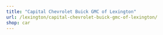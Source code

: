 ```yaml
---
title: "Capital Chevrolet Buick GMC of Lexington"
url: /lexington/capital-chevrolet-buick-gmc-of-lexington/
shop: car
---
```

